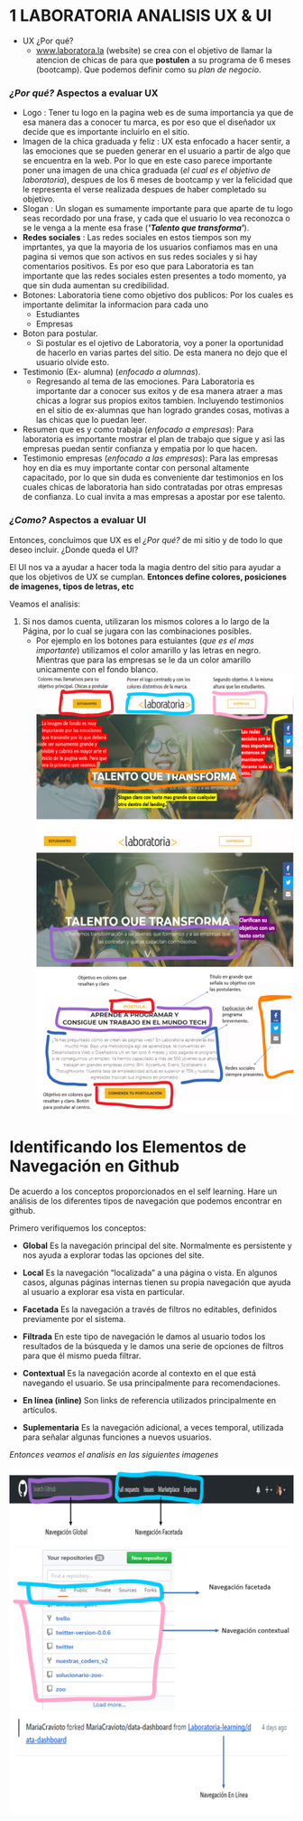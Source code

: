 # **1 LABORATORIA ANALISIS UX & UI**
* UX ¿Por qué?
	- www.laboratora.la (website) se crea con el objetivo de llamar la atencion de chicas de para que **postulen** a su programa de 6 meses (bootcamp). Que podemos definir como su _plan de negocio_.

### _¿Por qué?_ Aspectos a evaluar **UX** 
* Logo : Tener tu logo en la pagina web es de suma importancia ya que de esa manera das a conocer tu marca, es por eso que el diseñador ux decide que es importante incluirlo en el sitio. 
* Imagen de la chica graduada y feliz : UX esta enfocado a hacer sentir, a las emociones que se pueden generar en el usuario a partir de algo que se encuentra en la web. Por lo que en este caso parece importante poner una imagen de una chica graduada (_el cual es el objetivo de laboratoria_), despues de los 6 meses de bootcamp y ver la felicidad que le representa el verse realizada despues de haber completado su objetivo.
* Slogan : Un slogan es sumamente importante para que aparte de tu logo seas recordado por una frase, y cada que el usuario lo vea reconozca o se le venga a la mente esa frase (_**'Talento que transforma'**_).
* **Redes sociales** : Las redes sociales en estos tiempos son my imprtantes, ya que la mayoria de los usuarios confiamos mas en una pagina si vemos que son activos en sus redes sociales y si hay comentarios positivos. Es por eso que para Laboratoria es tan importante que las redes sociales esten presentes a todo momento, ya que sin duda aumentan su credibilidad. 
* Botones: Laboratoria tiene como objetivo dos publicos:
	Por los cuales es importante delimitar la informacion para cada uno
	- Estudiantes
	- Empresas
* Boton para postular.
	- Si postular es el ojetivo de Laboratoria, voy a poner la oportunidad de hacerlo en varias partes del sitio. De esta manera no dejo que el usuario olvide esto. 
* Testimonio (Ex- alumna) (_enfocado a alumnas_).
	- Regresando al tema de las emociones. Para Laboratoria es importante dar a conocer sus exitos y de esa manera atraer a mas chicas a lograr sus propios exitos tambien. Incluyendo testimonios en el sitio de ex-alumnas que han logrado grandes cosas, motivas a las chicas que lo puedan leer.
* Resumen que es y como trabaja (_enfocado a empresas_): Para laboratoria es importante mostrar el plan de trabajo que sigue y asi las empresas puedan sentir confianza y empatia por lo que hacen.
* Testimonio empresas (_enfocado a las empresas_): Para las empresas hoy en dia es muy importante contar con personal altamente capacitado, por lo que sin duda es conveniente dar testimonios en los cuales chicas de laboratoria han sido contratadas por otras empresas de confianza. Lo cual invita a mas empresas a apostar por ese talento.

### _¿Como?_ Aspectos a evaluar **UI**

Entonces, concluimos que UX es el _¿Por qué?_ de mi sitio y de todo lo que deseo incluir.
¿Donde queda el UI?

El UI nos va a ayudar a hacer toda la magia dentro del sitio para ayudar a que los objetivos de UX se cumplan.
**Entonces define colores, posiciones de imagenes, tipos de letras, etc**

Veamos el analisis: 

1. Si nos damos cuenta, utilizaran los mismos colores a lo largo de la Página, por lo cual se jugara con las combinaciones posibles.
	- Por ejemplo en los botones para estuiantes (_que es el mas importante_) utilizamos el color amarillo y las letras en negro. Mientras que para las empresas se le da un color amarillo unicamente con el fondo blanco. 
![UI Análisis Parte 1](./ui1.png)
![UI Análisis Parte 2](./ui2.png)
![UI Análisis Parte 3](./ui3.png)

# **Identificando los Elementos de Navegación en Github**

De acuerdo a los conceptos proporcionados en el self learning. Hare un análisis de los diferentes tipos de navegación que podemos encontrar en github.

Primero verifiquemos los conceptos: 

- **Global**
Es la navegación principal del site. Normalmente es persistente y nos ayuda a explorar todas las opciones del site.

- **Local**
Es la navegación “localizada” a una página o vista. En algunos casos, algunas páginas internas tienen su propia navegación que ayuda al usuario a explorar esa vista en particular.

- **Facetada** 
Es la navegación a través de filtros no editables, definidos previamente por el sistema.

- **Filtrada**
En este tipo de navegación le damos al usuario todos los resultados de la búsqueda y le damos una serie de opciones de filtros para que él mismo pueda filtrar.

- **Contextual**
Es la navegación acorde al contexto en el que está navegando el usuario. Se usa principalmente para recomendaciones.

- **En línea (inline)**
Son links de referencia utilizados principalmente en artículos.

- **Suplementaria**
Es la navegación adicional, a veces temporal, utilizada para señalar algunas funciones a nuevos usuarios.

_Entonces veamos el analisis en las siguientes imagenes_ 

![Navegacion Análisis Parte 1](./nav1.png)
![Navegacion Análisis Parte 2](./nav2.png)
![Navegacion Análisis Parte 3](./nav3.png)







